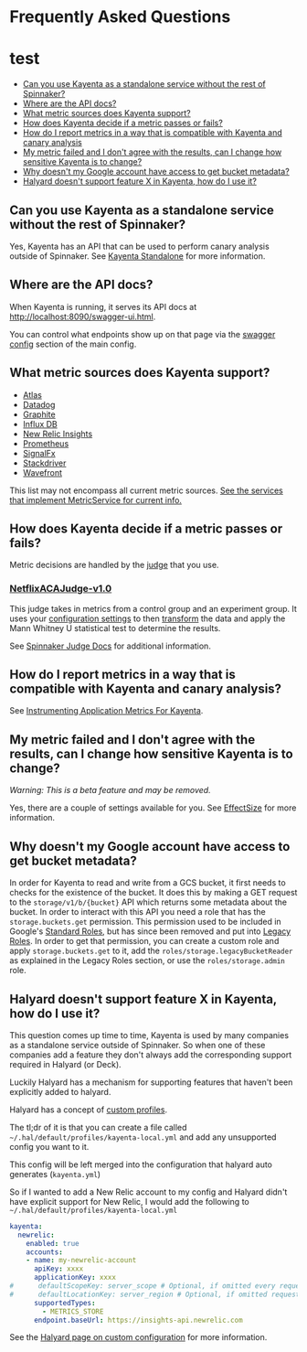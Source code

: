 # Frequently Asked Questions
# test
- [Can you use Kayenta as a standalone service without the rest of Spinnaker?](#can-you-use-kayenta-as-a-standalone-service-with-out-the-rest-of-spinnaker)
- [Where are the API docs?](#where-are-the-api-docs)
- [What metric sources does Kayenta support?](#what-metric-sources-does-kayenta-support)
- [How does Kayenta decide if a metric passes or fails?](#how-does-kayenta-decide-if-a-metric-passes-or-fails)
- [How do I report metrics in a way that is compatible with Kayenta and canary analysis](#how-do-i-report-metrics-in-a-way-that-is-compatible-with-kayenta-and-canary-analysis)
- [My metric failed and I don't agree with the results, can I change how sensitive Kayenta is to change?](#my-metric-failed-and-i-dont-agree-with-the-results-can-i-change-how-sensitive-kayenta-is-to-change)
- [Why doesn't my Google account have access to get bucket metadata?](#why-doesnt-my-google-account-have-access-to-get-bucket-metadata)
- [Halyard doesn't support feature X in Kayenta, how do I use it?](#halyard-doesnt-support-feature-x-in-kayenta-how-do-I-use-it)

## Can you use Kayenta as a standalone service without the rest of Spinnaker?

Yes, Kayenta has an API that can be used to perform canary analysis outside of Spinnaker.
See [Kayenta Standalone](./kayenta-standalone.md) for more information.

## Where are the API docs?

When Kayenta is running, it serves its API docs at [http://localhost:8090/swagger-ui.html](http://localhost:8090/swagger-ui.html).

You can control what endpoints show up on that page via the [swagger config](../kayenta-web/config/kayenta.yml) section of the main config.
<!-- TODO explain how this is controlled in the yaml. -->
<!-- TODO add a cheat link to a generated yaml and add my postman collection. -->

## What metric sources does Kayenta support?

- [Atlas](https://github.com/spinnaker/kayenta/tree/master/kayenta-atlas)
- [Datadog](https://github.com/spinnaker/kayenta/tree/master/kayenta-datadog)
- [Graphite](https://github.com/spinnaker/kayenta/tree/master/kayenta-graphite)
- [Influx DB](https://github.com/spinnaker/kayenta/tree/master/kayenta-influxdb)
- [New Relic Insights](https://github.com/spinnaker/kayenta/blob/master/kayenta-newrelic-insights/README.md)
- [Prometheus](https://github.com/spinnaker/kayenta/tree/master/kayenta-prometheus)
- [SignalFx](https://github.com/spinnaker/kayenta/blob/master/kayenta-signalfx/README.md)
- [Stackdriver](https://github.com/spinnaker/kayenta/tree/master/kayenta-stackdriver)
- [Wavefront](https://github.com/spinnaker/kayenta/tree/master/kayenta-wavefront)

This list may not encompass all current metric sources. [See the services that implement MetricService for current info.](https://github.com/spinnaker/kayenta/search?q=%22implements+MetricsService%22&unscoped_q=%22implements+MetricsService%22)

## How does Kayenta decide if a metric passes or fails?

Metric decisions are handled by the [judge](./canary-config.md#canary-judge-config) that you use.

### [NetflixACAJudge-v1.0](https://github.com/spinnaker/kayenta/blob/master/kayenta-judge/src/main/scala/com/netflix/kayenta/judge/NetflixACAJudge.scala)

This judge takes in metrics from a control group and an experiment group. It uses your [configuration settings](./canary-config.md#canary-analysis-configuration) to then [transform](https://github.com/spinnaker/kayenta/blob/master/kayenta-judge/src/main/scala/com/netflix/kayenta/judge/preprocessing/Transforms.scala) the data and apply the Mann Whitney U statistical test to determine the results.

See [Spinnaker Judge Docs](https://www.spinnaker.io/guides/user/canary/judge/) for additional information.

## How do I report metrics in a way that is compatible with Kayenta and canary analysis?

See [Instrumenting Application Metrics For Kayenta](./instrumenting-application-metrics-for-kayenta.md).

## My metric failed and I don't agree with the results, can I change how sensitive Kayenta is to change?

_Warning: This is a beta feature and may be removed._

Yes, there are a couple of settings available for you.
See [EffectSize](./canary-config.md#effect-size) for more information.

## Why doesn't my Google account have access to get bucket metadata?

In order for Kayenta to read and write from a GCS bucket, it first needs to checks for the existence of the bucket. It does this by making a GET request to the `storage/v1/b/{bucket}` API which returns some metadata about the bucket. In order to interact with this API you need a role that has the `storage.buckets.get` permission. This permission used to be included in Google's [Standard Roles](https://cloud.google.com/storage/docs/access-control/iam-roles), but has since been removed and put into [Legacy Roles](https://cloud.google.com/storage/docs/access-control/iam-roles#legacy-roles). In order to get that permission, you can create a custom role and apply `storage.buckets.get` to it, add the `roles/storage.legacyBucketReader` as explained in the Legacy Roles section, or use the `roles/storage.admin` role.

## Halyard doesn't support feature X in Kayenta, how do I use it?

This question comes up time to time, Kayenta is used by many companies as a standalone service outside of Spinnaker.
So when one of these companies add a feature they don't always add the corresponding support required in Halyard (or Deck).

Luckily Halyard has a mechanism for supporting features that haven't been explicitly added to halyard.

Halyard has a concept of [custom profiles](https://www.spinnaker.io/reference/halyard/custom/#custom-profiles).

The tl;dr of it is that you can create a file called `~/.hal/default/profiles/kayenta-local.yml` and add any unsupported config you want to it.

This config will be left merged into the configuration that halyard auto generates (`kayenta.yml`) 

So if I wanted to add a New Relic account to my config and Halyard didn't have explicit support for New Relic, I would add the following to `~/.hal/default/profiles/kayenta-local.yml`

```yaml
kayenta:
  newrelic:
    enabled: true
    accounts:
    - name: my-newrelic-account
      apiKey: xxxx
      applicationKey: xxxx
#      defaultScopeKey: server_scope # Optional, if omitted every request must supply the _scope_key param in extended scope params
#      defaultLocationKey: server_region # Optional, if omitted requests must supply the _location_key if it is needed.
      supportedTypes:
        - METRICS_STORE
      endpoint.baseUrl: https://insights-api.newrelic.com
```

See the [Halyard page on custom configuration](https://www.spinnaker.io/reference/halyard/custom/#custom-configuration) for more information.
